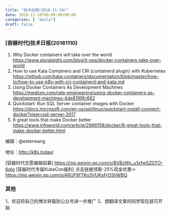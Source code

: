 ```yaml
--- 
title: "技术日报(2018-11-10)" 
date: 2018-11-10T00:00:00+08:00
categories: [ "daily"]
draft: false
---
```

### [容器时代]技术日报(20181110)

1. Why Docker containers will take over the world  https://www.pluralsight.com/blog/it-ops/docker-containers-take-over-world
2. How to use Kata Containers and CRI (containerd plugin) with Kubernetes  https://github.com/kata-containers/documentation/blob/master/how-to/how-to-use-k8s-with-cri-containerd-and-kata.md
3. Using Docker Containers As Development Machines  https://medium.com/rate-engineering/using-docker-containers-as-development-machines-4de8199fc662
4. Quickstart: Run SQL Server container images with Docker  https://docs.microsoft.com/en-us/sql/linux/quickstart-install-connect-docker?view=sql-server-2017
5. 8 great tools that make Docker better  https://www.infoworld.com/article/2966158/docker/8-great-tools-that-make-docker-better.html

编辑：@esterwang

地址：http://k8s.today/

[容器时代志愿编辑招募] https://mp.weixin.qq.com/s/BVBzWx_u1xfwSZGTO-6qlg
[容器时代专属KubeCon福利] 点击链接领取-25%现金优惠☞ https://mp.weixin.qq.com/s/ARUF8fTKn3VUKxFrOShWBQ

### 其他
1、欢迎将自己的博文转载到公众号进一步推广
2、想翻译文章的同学现在就可开始
